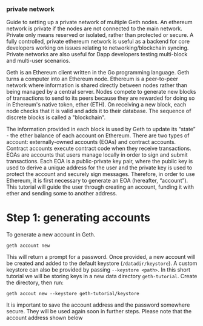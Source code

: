 ### private network

Guide to setting up a private network of multiple Geth nodes. An ethereum network is private if the nodes are not connected to the main network. Private only means reserved or isolated, rather than protected or secure. A fully controlled, private ethereum network is useful as a backend for core developers working
on issues relating to networking/blockchain syncing. Private networks are also useful for Dapp developers testing multi-block and multi-user scenarios.

Geth is an Ethereum client written in the Go programming language. Geth turns a computer into an Ethereum node. Ethereum is a peer-to-peer network where information is shared directly between nodes rather than being managed by a central server. Nodes compete to generate new blocks of transactions to send to its peers because they are rewarded for doing so in Ethereum's native token, ether (ETH). On receiving a new block, each node checks that it is valid and adds it to their database. The sequence of discrete blocks is called a "blockchain".

The information provided in each block is used by Geth to update its “state” - the ether balance of each account on Ethereum. There are two types of account: externally-owned accounts (EOAs) and contract accounts. Contract accounts execute contract code when they receive transactions. EOAs are accounts that users manage locally in order to sign and submit transactions. Each EOA is a public-private key pair, where the public key is used to derive a unique address for the user and the private key is used to protect the account and securely sign messages. Therefore, in order to use Ethereum, it is first necessary to generate an EOA (hereafter, “account”). This tutorial will guide the user through creating an account, funding it with ether and sending some to another address.

# Step 1: generating accounts

To generate a new account in Geth.

```
geth account new

```

This will return a prompt for a password. Once provided, a new account will be created and added to the default keystore (`/datadir/keystore`). A custom keystore can also be provided by passing `--keystore <path>`. In this short tutorial we will be storing keys in a new data directory `geth-tutorial`. Create the directory, then run:

```
geth accout new --keystore geth-tutorial/keystore
```

It is important to save the account address and the password somewhere secure. They will be used again soon in further steps. Please note that the account address shown below

